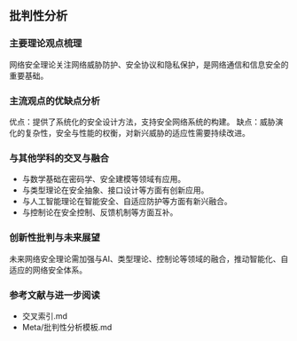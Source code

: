 ## 批判性分析

### 主要理论观点梳理
网络安全理论关注网络威胁防护、安全协议和隐私保护，是网络通信和信息安全的重要基础。

### 主流观点的优缺点分析
优点：提供了系统化的安全设计方法，支持安全网络系统的构建。
缺点：威胁演化的复杂性，安全与性能的权衡，对新兴威胁的适应性需要持续改进。

### 与其他学科的交叉与融合
- 与数学基础在密码学、安全建模等领域有应用。
- 与类型理论在安全抽象、接口设计等方面有创新应用。
- 与人工智能理论在智能安全、自适应防护等方面有新兴融合。
- 与控制论在安全控制、反馈机制等方面互补。

### 创新性批判与未来展望
未来网络安全理论需加强与AI、类型理论、控制论等领域的融合，推动智能化、自适应的网络安全体系。

### 参考文献与进一步阅读
- 交叉索引.md
- Meta/批判性分析模板.md 
